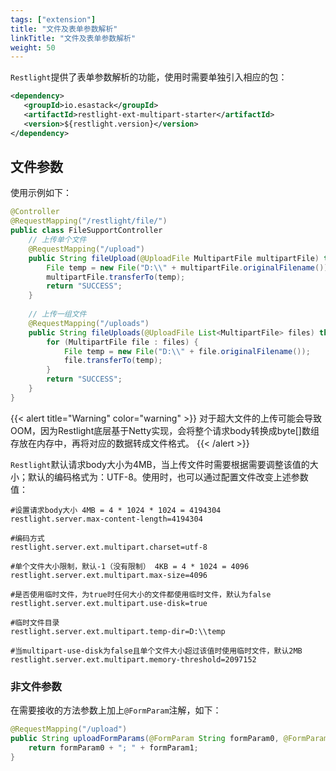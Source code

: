 ```yaml
---
tags: ["extension"]
title: "文件及表单参数解析"
linkTitle: "文件及表单参数解析"
weight: 50
---
```


`Restlight`提供了表单参数解析的功能，使用时需要单独引入相应的包：

 ```xml
<dependency>
	<groupId>io.esastack</groupId>
	<artifactId>restlight-ext-multipart-starter</artifactId>
	<version>${restlight.version}</version>
</dependency>
```

## 文件参数

使用示例如下：
 
```java
@Controller
@RequestMapping("/restlight/file/")
public class FileSupportController
    // 上传单个文件
    @RequestMapping("/upload")
    public String fileUpload(@UploadFile MultipartFile multipartFile) throws IOException {
        File temp = new File("D:\\" + multipartFile.originalFilename());
        multipartFile.transferTo(temp);
        return "SUCCESS";
    }
	
    // 上传一组文件
    @RequestMapping("/uploads")
    public String fileUploads(@UploadFile List<MultipartFile> files) throws IOException {
        for (MultipartFile file : files) {
            File temp = new File("D:\\" + file.originalFilename());
            file.transferTo(temp);
        }
        return "SUCCESS";
    }
}
```

{{< alert title="Warning" color="warning" >}}
对于超大文件的上传可能会导致OOM，因为Restlight底层基于Netty实现，会将整个请求body转换成byte[]数组存放在内存中，再将对应的数据转成文件格式。
{{< /alert >}}

`Restlight`默认请求body大小为4MB，当上传文件时需要根据需要调整该值的大小；默认的编码格式为：UTF-8。使用时，也可以通过配置文件改变上述参数值：

```properties
#设置请求body大小 4MB = 4 * 1024 * 1024 = 4194304
restlight.server.max-content-length=4194304

#编码方式
restlight.server.ext.multipart.charset=utf-8

#单个文件大小限制，默认-1（没有限制） 4KB = 4 * 1024 = 4096
restlight.server.ext.multipart.max-size=4096

#是否使用临时文件，为true时任何大小的文件都使用临时文件，默认为false
restlight.server.ext.multipart.use-disk=true

#临时文件目录
restlight.server.ext.multipart.temp-dir=D:\\temp

#当multipart-use-disk为false且单个文件大小超过该值时使用临时文件，默认2MB
restlight.server.ext.multipart.memory-threshold=2097152
```

### 非文件参数
 
在需要接收的方法参数上加上`@FormParam`注解，如下：

```java
@RequestMapping("/upload")
public String uploadFormParams(@FormParam String formParam0, @FormParam String formParam1) {
    return formParam0 + "; " + formParam1;
}
```
